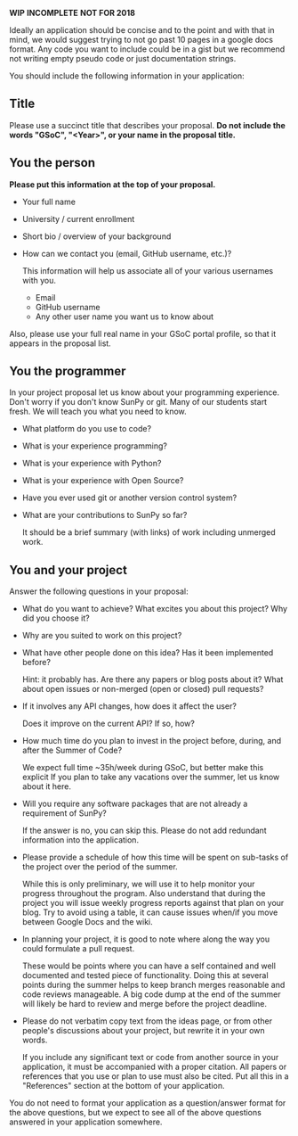 **WIP** **INCOMPLETE** **NOT FOR 2018**

Ideally an application should be concise and to the point and with that in mind, we would suggest trying to not go past 10 pages in a google docs format. 
Any code you want to include could be in a gist but we recommend not writing empty pseudo code or just documentation strings. 

You should include the following information in your application:

## Title

Please use a succinct title that describes your proposal.
**Do not include the words "GSoC", "\<Year\>", or your name in the proposal title.**

## You the person

**Please put this information at the top of your proposal.**

* Your full name

* University / current enrollment

* Short bio / overview of your background

* How can we contact you (email, GitHub username, etc.)?

    This information will help us associate all of your various usernames with you.
    - Email
    - GitHub username
    - Any other user name you want us to know about

Also, please use your full real name in your GSoC portal profile, so that it appears in the proposal list.

## You the programmer

In your project proposal let us know about your programming experience.  Don't worry if you don't know SunPy or git.
Many of our students start fresh.
We will teach you what you need to know.

* What platform do you use to code?

* What is your experience programming?

* What is your experience with Python?

* What is your experience with Open Source?

* Have you ever used git or another version control system?

* What are your contributions to SunPy so far?

    It should be a brief summary (with links) of work including unmerged work.

## You and your project

Answer the following questions in your proposal:

* What do you want to achieve? What excites you about this project? Why did you choose it?

* Why are you suited to work on this project?

* What have other people done on this idea? Has it been implemented before?

    Hint: it probably has.
    Are there any papers or blog posts about it?
    What about open issues or non-merged (open or closed) pull requests?

* If it involves any API changes, how does it affect the user?

    Does it improve on the current API? If so, how? 

* How much time do you plan to invest in the project before, during, and after the Summer of Code?

    We expect full time \~35h/week during GSoC, but better make this explicit
    If you plan to take any vacations over the summer, let us know about it here.

* Will you require any software packages that are not already a requirement of SunPy? 

    If the answer is no, you can skip this.
    Please do not add redundant information into the application.

* Please provide a schedule of how this time will be spent on sub-tasks of the project over the period of the summer.

    While this is only preliminary, we will use it to help monitor your progress throughout the program.
    Also understand that during the project you will issue weekly progress reports against that plan on your blog.
    Try to avoid using a table, it can cause issues when/if you move between Google Docs and the wiki.

* In planning your project, it is good to note where along the way you could formulate a pull request.

    These would be points where you can have a self contained and well documented and tested piece of functionality.
    Doing this at several points during the summer helps to keep branch merges reasonable and code reviews manageable.
    A big code dump at the end of the summer will likely be hard to review and merge before the project deadline.

* Please do not verbatim copy text from the ideas page, or from other people's discussions about your project, but rewrite it in your own words.

    If you include any significant text or code from another source in your application, it must be accompanied with a proper citation.
    All papers or references that you use or plan to use must also be cited.
    Put all this in a "References" section at the bottom of your application.

You do not need to format your application as a question/answer format for the above questions, but we expect to see all of the above questions answered in your application somewhere.
